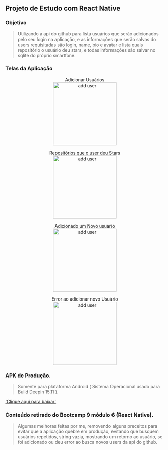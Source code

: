 ## Projeto de Estudo com React Native

### Objetivo

> Utilizando a api do github para lista usuários que serão adicionados pelo seu login na aplicação, e as informações que serão salvas do users requisitadas são login, name, bio e avatar e lista quais repositório o usuário deu stars, e todas informações são salvar no sqlite do próprio smartfone.

### Telas da Aplicação

<p align="center">
  Adicionar Usuários <br/>
  <img src="https://user-images.githubusercontent.com/33224319/71598867-58b1fd00-2b27-11ea-968d-aeec4d643c3e.png" alt="add user" width="200px"/>
</p>

<p align="center">
  Repositórios que o user deu Stars <br/>
  <img src="https://user-images.githubusercontent.com/33224319/71598956-a3337980-2b27-11ea-97fb-7edc63966df5.png" alt="add user" width="200px"/>
</p>

<p align="center">
  Adicionado um Novo usuário <br/>
  <img src="https://user-images.githubusercontent.com/33224319/71599010-e1c93400-2b27-11ea-809c-9fc26027af3a.png" alt="add user" width="200px"/>
</p>

<p align="center">
  Error ao adicionar novo Usuário <br/>
  <img src="https://user-images.githubusercontent.com/33224319/71599024-f7d6f480-2b27-11ea-865c-13c6a1a3159b.png" alt="add user" width="200px"/>
</p>

### APK de Produção.

> Somente para plataforma Android ( Sistema Operacional usado para Build Deepin 15.11 ).

['Clique aqui para baixar'](https://drive.google.com/open?id=1RkSit3x3rLhthohfqdn-5RPxbgSTRQBA)

### Conteúdo retirado do Bootcamp 9 módulo 6 (React Native).

> Algumas melhoras feitas por me, removendo alguns preceitos para evitar que a aplicação quebre em produção, evitando que busquem usuários repetidos, string vázia, mostrando um retorno ao usuário, se foi adicionado ou deu error ao busca novos users da api do github.
